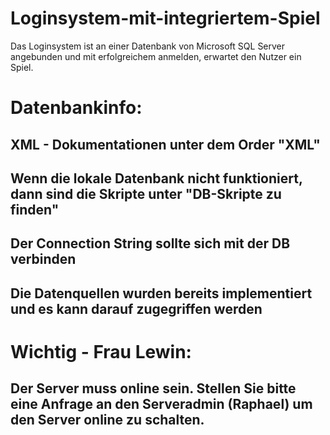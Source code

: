 # Loginsystem-mit-integriertem-Spiel
Das Loginsystem ist an einer Datenbank von Microsoft SQL Server angebunden und mit erfolgreichem anmelden, erwartet den Nutzer ein Spiel.

# Datenbankinfo: 
## XML - Dokumentationen unter dem Order "XML"
## Wenn die lokale Datenbank nicht funktioniert, dann sind die Skripte unter "DB-Skripte zu finden"
## Der Connection String sollte sich mit der DB verbinden
## Die Datenquellen wurden bereits implementiert und es kann darauf zugegriffen werden

# Wichtig - Frau Lewin: 
## Der Server muss online sein. Stellen Sie bitte eine Anfrage an den Serveradmin (Raphael) um den Server online zu schalten.
